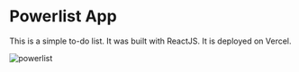# Powerlist App

This is a simple to-do list. It was built with ReactJS. It is deployed on Vercel.

![powerlist](https://user-images.githubusercontent.com/71913145/231870350-ce6e6041-0328-4e10-8103-d5934b800735.png)
